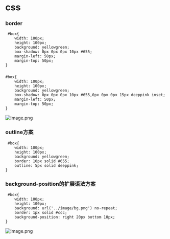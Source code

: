 # css
### border 
```
 #box{
    width: 100px;
    height: 100px;
    background: yellowgreen;
    box-shadow: 0px 0px 0px 10px #655;
    margin-left: 50px;
    margin-top: 50px;
}
```
### 
```
#box{
    width: 100px;
    height: 100px;
    background: yellowgreen;
    box-shadow: 0px 0px 0px 10px #655,0px 0px 0px 15px deeppink inset;
    margin-left: 50px;
    margin-top: 50px;
}
```
![image.png](https://i.loli.net/2021/04/30/QKiZfN3qHe6aCGx.png)
### outline方案
```
 #box{
    width: 100px;
    height: 100px;
    background: yellowgreen;
    border: 10px solid #655;
    outline: 5px solid deeppink;
}
```
### background-position的扩展语法方案
```
 #box{
    width: 100px;
    height: 100px;
    background: url('../image/bg.png') no-repeat;
    border: 1px solid #ccc;
    background-position: right 20px bottom 10px;
}
```
![image.png](https://i.loli.net/2021/04/30/QKiZfN3qHe6aCGx.png)




